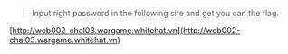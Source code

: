 > Input right password in the following site and get you can the flag.

[http://web002-chal03.wargame.whitehat.vn](http://web002-chal03.wargame.whitehat.vn)
